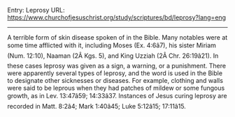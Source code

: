 Entry: Leprosy
URL: https://www.churchofjesuschrist.org/study/scriptures/bd/leprosy?lang=eng

---

A terrible form of skin disease spoken of in the Bible. Many notables were at some time afflicted with it, including Moses (Ex. 4:6â7), his sister Miriam (Num. 12:10), Naaman (2Â Kgs. 5), and King Uzziah (2Â Chr. 26:19â21). In these cases leprosy was given as a sign, a warning, or a punishment. There were apparently several types of leprosy, and the word is used in the Bible to designate other sicknesses or diseases. For example, clothing and walls were said to be leprous when they had patches of mildew or some fungous growth, as in Lev. 13:47â59; 14:33â37. Instances of Jesus curing leprosy are recorded in Matt. 8:2â4; Mark 1:40â45; Luke 5:12â15; 17:11â15.
